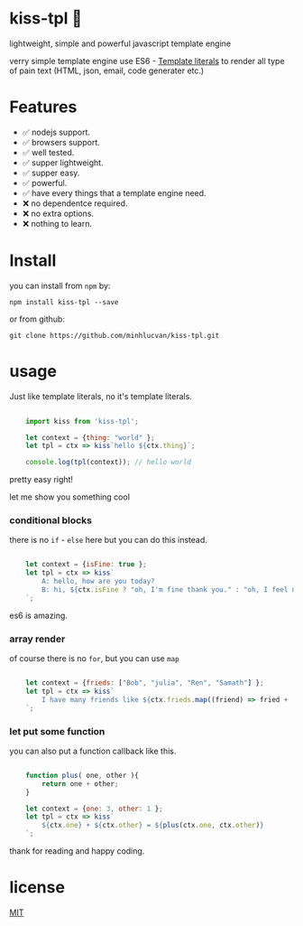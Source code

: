# kiss-tpl :kiss:
lightweight, simple and powerful javascript template engine 

verry simple template engine use ES6 - [Template literals](https://developer.mozilla.org/en/docs/Web/JavaScript/Reference/Template_literals) to render all type of pain text (HTML, json, email, code generater etc.)

# Features

- :white_check_mark: nodejs support.
- :white_check_mark: browsers support.
- :white_check_mark: well tested.
- :white_check_mark: supper lightweight.
- :white_check_mark: supper easy.
- :white_check_mark: powerful.
- :white_check_mark: have every things that a template engine need.
- :x: no dependentce required.
- :x: no extra options.
- :x: nothing to learn.

# Install
you can install from `npm` by:

`npm install kiss-tpl --save`

or from github: 

`git clone https://github.com/minhlucvan/kiss-tpl.git`

# usage
Just like template literals, no it's template literals.

```javascript
    
    import kiss from 'kiss-tpl';

    let context = {thing: "world" }; 
    let tpl = ctx => kiss`hello ${ctx.thing}`;

    console.log(tpl(context)); // hello world

``` 

pretty easy right!

let me show you something cool

### conditional blocks
there is no `if` - `else` here but you can do this instead.

```javascript

    let context = {isFine: true }; 
    let tpl = ctx => kiss`
        A: hello, how are you today?
        B: hi, ${ctx.isFine ? "oh, I'm fine thank you." : "oh, I feel not verry good."}.
    `;

``` 
es6 is amazing.

### array render
of course there is no `for`, but you can use `map`

```javascript

    let context = {frieds: ["Bob", "julia", "Ren", "Samath"] }; 
    let tpl = ctx => kiss`
        I have many friends like ${ctx.frieds.map((friend) => fried + 'y';)}
    `;

```

### let put some function
you can also put a function callback like this.

```javascript

    function plus( one, other ){
        return one + other;
    }

    let context = {one: 3, other: 1 }; 
    let tpl = ctx => kiss`
        ${ctx.one} + ${ctx.other} = ${plus(ctx.one, ctx.other)} 
    `;

```

thank for reading and happy coding.

# license
[MIT](./LICENSE.md)
